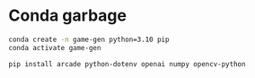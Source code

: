

# Conda garbage

```bash
conda create -n game-gen python=3.10 pip
conda activate game-gen

pip install arcade python-dotenv openai numpy opencv-python
```
